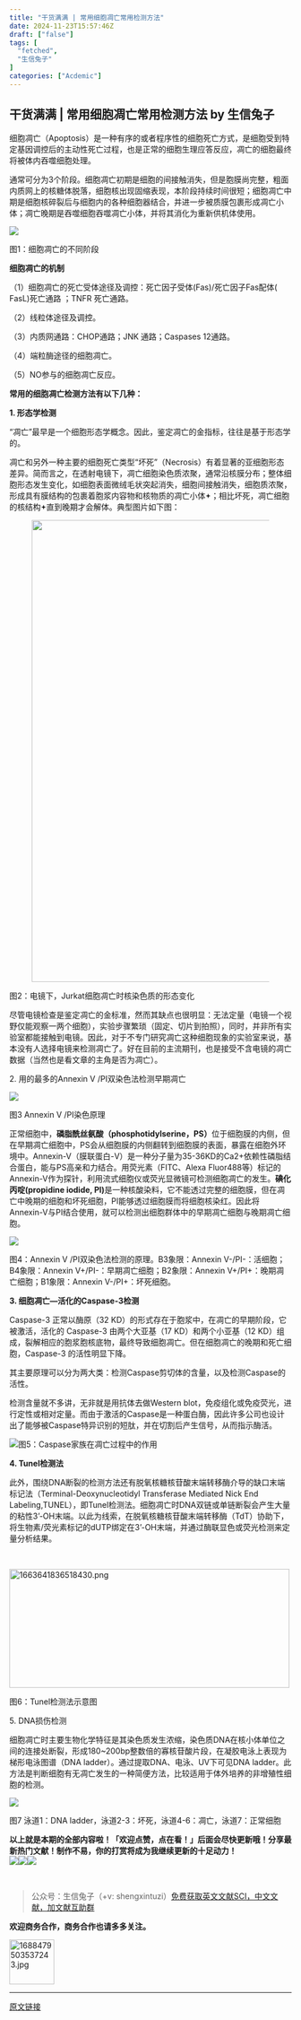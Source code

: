 ```yaml
---
title: "干货满满 | 常用细胞凋亡常用检测方法"
date: 2024-11-23T15:57:46Z
draft: ["false"]
tags: [
  "fetched",
  "生信兔子"
]
categories: ["Acdemic"]
---
```

干货满满 | 常用细胞凋亡常用检测方法 by 生信兔子
------
<div><p><span leaf=""><span textstyle="">细胞凋亡（</span></span><span lang="EN-US"><span leaf=""><span textstyle="">Apoptosis</span></span></span><span leaf=""><span textstyle="">）是一种有序的或者程序性的细胞死亡方式，是细胞受到特定基因调控后的主动性死亡过程，也是正常的细胞生理应答反应，凋亡的细胞最终将被体内吞噬细胞处理。</span></span><span lang="EN-US"><p></p></span></p><p><span leaf=""><span textstyle="">通常可分为</span></span><span lang="EN-US"><span leaf=""><span textstyle="">3</span></span></span><span leaf=""><span textstyle="">个阶段。细胞凋亡初期是细胞的间接触消失，但是胞膜尚完整，粗面内质网上的核糖体脱落，细胞核出现固缩表现，本阶段持续时间很短；细胞凋亡中期是细胞核碎裂后与细胞内的各种细胞器结合，并进一步被质膜包裹形成凋亡小体；凋亡晚期是吞噬细胞吞噬凋亡小体，并将其消化为重新供机体使用。</span></span></p><section nodeleaf=""><img data-imgfileid="100010939" data-ratio="0.7316692667706708" data-src="https://mmbiz.qpic.cn/mmbiz_png/FEvW4f3QZPpru1PQOtuny4KIicicgicZLHYkLfW0zVKFdo72hXNL3sQ7XmYBeiajFmk9PlkFs8YAIYf9biaMd1f7P7w/640?wx_fmt=png&amp;from=appmsg" data-type="png" data-w="641" src="https://mmbiz.qpic.cn/mmbiz_png/FEvW4f3QZPpru1PQOtuny4KIicicgicZLHYkLfW0zVKFdo72hXNL3sQ7XmYBeiajFmk9PlkFs8YAIYf9biaMd1f7P7w/640?wx_fmt=png&amp;from=appmsg"></section><p><span leaf=""><span textstyle="">图</span></span><span lang="EN-US"><span leaf=""><span textstyle="">1</span></span></span><span leaf=""><span textstyle="">：细胞凋亡的不同阶段</span></span><span lang="EN-US"><p></p></span></p><p><b><span leaf="">细胞凋亡的机制</span></b><span lang="EN-US"><p></p></span></p><p><span leaf=""><span textstyle="">（</span></span><span lang="EN-US"><span leaf=""><span textstyle="">1</span></span></span><span leaf=""><span textstyle="">）细胞凋亡的死亡受体途径及调控：死亡因子受体</span></span><span lang="EN-US"><span leaf=""><span textstyle="">(Fas)/</span></span></span><span leaf=""><span textstyle="">死亡因子</span></span><span lang="EN-US"><span leaf=""><span textstyle="">Fas</span></span></span><span leaf=""><span textstyle="">配体</span></span><span lang="EN-US"><span leaf=""><span textstyle="">( FasL)</span></span></span><span leaf=""><span textstyle="">死亡通路 ；</span></span><span lang="EN-US"><span leaf=""><span textstyle="">TNFR </span></span></span><span leaf=""><span textstyle="">死亡通路。</span></span><span lang="EN-US"><p></p></span></p><p><span leaf=""><span textstyle="">（</span></span><span lang="EN-US"><span leaf=""><span textstyle="">2</span></span></span><span leaf=""><span textstyle="">）线粒体途径及调控。</span></span><span lang="EN-US"><p></p></span></p><p><span leaf=""><span textstyle="">（</span></span><span lang="EN-US"><span leaf=""><span textstyle="">3</span></span></span><span leaf=""><span textstyle="">）内质网通路：</span></span><span lang="EN-US"><span leaf=""><span textstyle="">CHOP</span></span></span><span leaf=""><span textstyle="">通路；</span></span><span lang="EN-US"><span leaf=""><span textstyle="">JNK </span></span></span><span leaf=""><span textstyle="">通路；</span></span><span lang="EN-US"><span leaf=""><span textstyle="">Caspases 12</span></span></span><span leaf=""><span textstyle="">通路。</span></span><span lang="EN-US"><p></p></span></p><p><span leaf=""><span textstyle="">（</span></span><span lang="EN-US"><span leaf=""><span textstyle="">4</span></span></span><span leaf=""><span textstyle="">）端粒酶途径的细胞凋亡。</span></span><span lang="EN-US"><p></p></span></p><p><span leaf=""><span textstyle="">（</span></span><span lang="EN-US"><span leaf=""><span textstyle="">5</span></span></span><span leaf=""><span textstyle="">）</span></span><span lang="EN-US"><span leaf=""><span textstyle="">NO</span></span></span><span leaf=""><span textstyle="">参与的细胞凋亡反应。</span></span><span lang="EN-US"><p></p></span></p><p><b><span leaf="">常用的细胞凋亡检测方法有以下几种：</span></b><span lang="EN-US"><p></p></span></p><p><b><span leaf="">1. 形态学检测</span></b><span lang="EN-US"><p></p></span></p><p data-pid="kpn3hbif"><span leaf=""><span textstyle="">“凋亡”最早是一个细胞形态学概念。因此，鉴定凋亡的金指标，往往是基于形态学的。</span></span></p><p data-pid="08VIfApv"><span leaf=""><span textstyle="">凋亡和另外一种主要的细胞死亡类型“坏死”（Necrosis）有着显著的亚细胞形态差异。简而言之，在透射电镜下，凋亡细胞染色质浓聚，通常沿核膜分布；整体细胞形态发生变化，如细胞表面微绒毛状突起消失，细胞间接触消失，细胞质浓聚，形成具有膜结构的包裹着胞浆内容物和核物质的</span></span><span><span leaf=""><span textstyle="">凋亡小体</span></span><svg width="10px" height="10px" viewbox="0 0 16 16" fill="currentColor"><path d="m5.068 9.267-3.08-.77a.512.512 0 0 1 0-.994l3.08-.77a2.289 2.289 0 0 0 1.665-1.665l.77-3.08a.512.512 0 0 1 .994 0l.77 3.08c.205.82.845 1.46 1.665 1.665l3.08.77a.512.512 0 0 1 0 .994l-3.08.77a2.29 2.29 0 0 0-1.665 1.665l-.77 3.08a.512.512 0 0 1-.994 0l-.77-3.08a2.289 2.289 0 0 0-1.665-1.665Z"></path></svg></span><span leaf=""><span textstyle="">；相比坏死，凋亡细胞的</span></span><span><span leaf=""><span textstyle="">核结构</span></span><svg width="10px" height="10px" viewbox="0 0 16 16" fill="currentColor"><path d="m5.068 9.267-3.08-.77a.512.512 0 0 1 0-.994l3.08-.77a2.289 2.289 0 0 0 1.665-1.665l.77-3.08a.512.512 0 0 1 .994 0l.77 3.08c.205.82.845 1.46 1.665 1.665l3.08.77a.512.512 0 0 1 0 .994l-3.08.77a2.29 2.29 0 0 0-1.665 1.665l-.77 3.08a.512.512 0 0 1-.994 0l-.77-3.08a2.289 2.289 0 0 0-1.665-1.665Z"></path></svg></span><span leaf=""><span textstyle="">直到晚期才会解体。典型图片如下图：</span></span></p><figure><section nodeleaf=""><img data-imgfileid="100010940" data-ratio="0.7694174757281553" data-src="https://mmbiz.qpic.cn/mmbiz_jpg/FEvW4f3QZPpru1PQOtuny4KIicicgicZLHYCS2xKhibaDrOGXKYCT1W0bwicywIDqHTibnfenLNGucM5Ah5GJqRicSuicQ/640?wx_fmt=jpeg&amp;from=appmsg" data-type="jpeg" data-w="824" width="824" src="https://mmbiz.qpic.cn/mmbiz_jpg/FEvW4f3QZPpru1PQOtuny4KIicicgicZLHYCS2xKhibaDrOGXKYCT1W0bwicywIDqHTibnfenLNGucM5Ah5GJqRicSuicQ/640?wx_fmt=jpeg&amp;from=appmsg"></section></figure><p data-pid="ZPh5Jz_a"><span leaf="">图</span><span lang="EN-US"><span leaf="">2</span></span><span leaf="">：电镜下，</span><span lang="EN-US"><span leaf="">Jurkat</span></span><span leaf="">细胞凋亡时核染色质的形态变化</span></p><p data-pid="ZPh5Jz_a"><span leaf=""><span textstyle="">尽管电镜检查是鉴定凋亡的金标准，然而其缺点也很明显：无法定量（电镜一个视野仅能观察一两个细胞），实验步骤繁琐（固定、切片到拍照），同时，并非所有实验室都能接触到电镜。因此，对于不专门研究凋亡这种细胞现象的实验室来说，基本没有人选择电镜来检测凋亡了。好在目前的主流期刊，也是接受不含电镜的凋亡数据（当然也是看文章的主角是否为凋亡）。</span></span><span lang="EN-US"><p></p></span></p><p><span leaf="">2. 用的最多的</span><span lang="EN-US"><span lang="EN-US"><span leaf="">Annexin V /PI</span></span><span leaf="">双染色法检测早期凋亡</span></span></p><p><span lang="EN-US"><span leaf=""><img data-imgfileid="100010943" data-src="https://mmbiz.qpic.cn/mmbiz_png/FEvW4f3QZPpErmLODAyqWgvDv3icz5HqY2dtpk9oMugAWxg4v3XI2fETibWM46AWwLoicsic4JdWFtYB1Enm1uvy2w/640?wx_fmt=png&amp;from=appmsg" data-type="png" src="https://mmbiz.qpic.cn/mmbiz_png/FEvW4f3QZPpErmLODAyqWgvDv3icz5HqY2dtpk9oMugAWxg4v3XI2fETibWM46AWwLoicsic4JdWFtYB1Enm1uvy2w/640?wx_fmt=png&amp;from=appmsg"></span></span><span lang="EN-US"><p></p></span></p><p><span leaf=""><span textstyle="">图3 Annexin V /PI染色原理</span></span></p><p><span leaf=""><span textstyle="">正常细胞中，</span></span><b><span leaf=""><span textstyle="">磷脂酰丝氨酸（</span></span><span lang="EN-US"><span leaf=""><span textstyle="">phosphotidylserine</span></span></span><span leaf=""><span textstyle="">，</span></span><span lang="EN-US"><span leaf=""><span textstyle="">PS</span></span></span><span leaf=""><span textstyle="">）</span></span></b><span leaf=""><span textstyle="">位于细胞膜的内侧，但在早期凋亡细胞中，</span></span><span lang="EN-US"><span leaf=""><span textstyle="">PS</span></span></span><span leaf=""><span textstyle="">会从细胞膜的内侧翻转到细胞膜的表面，暴露在细胞外环境中。</span></span><span lang="EN-US"><span leaf=""><span textstyle="">Annexin-V</span></span></span><span leaf=""><span textstyle="">（膜联蛋白</span></span><span lang="EN-US"><span leaf=""><span textstyle="">-V</span></span></span><span leaf=""><span textstyle="">）是一种分子量为</span></span><span lang="EN-US"><span leaf=""><span textstyle="">35-36KD</span></span></span><span leaf=""><span textstyle="">的</span></span><span lang="EN-US"><span leaf=""><span textstyle="">Ca2+</span></span></span><span leaf=""><span textstyle="">依赖性磷脂结合蛋白，能与</span></span><span lang="EN-US"><span leaf=""><span textstyle="">PS</span></span></span><span leaf=""><span textstyle="">高亲和力结合。用荧光素（</span></span><span lang="EN-US"><span leaf=""><span textstyle="">FITC</span></span></span><span leaf=""><span textstyle="">、</span></span><span lang="EN-US"><span leaf=""><span textstyle="">Alexa Fluor488</span></span></span><span leaf=""><span textstyle="">等）标记的</span></span><span lang="EN-US"><span leaf=""><span textstyle="">Annexin-V</span></span></span><span leaf=""><span textstyle="">作为探针，利用流式细胞仪或荧光显微镜可检测细胞凋亡的发生。</span></span><b><span leaf=""><span textstyle="">碘化丙啶</span></span><span lang="EN-US"><span leaf=""><span textstyle="">(propidine iodide, PI)</span></span></span></b><span leaf=""><span textstyle="">是一种核酸染料，它不能透过完整的细胞膜，但在凋亡中晚期的细胞和坏死细胞，</span></span><span lang="EN-US"><span leaf=""><span textstyle="">PI</span></span></span><span leaf=""><span textstyle="">能够透过细胞膜而将细胞核染红。因此将</span></span><span lang="EN-US"><span leaf=""><span textstyle="">Annexin-V</span></span></span><span leaf=""><span textstyle="">与</span></span><span lang="EN-US"><span leaf=""><span textstyle="">PI</span></span></span><span leaf=""><span textstyle="">结合使用，就可以检测出细胞群体中的早期凋亡细胞与晚期凋亡细胞。</span></span></p><section nodeleaf=""><img data-imgfileid="100010942" data-ratio="0.7682458386683739" data-src="https://mmbiz.qpic.cn/mmbiz_png/FEvW4f3QZPpru1PQOtuny4KIicicgicZLHYKZibvoVNJibWNWjU51WmfAibHllkgBxDMeib5WY4tDNYjfzSibuT9UxV6Fg/640?wx_fmt=png&amp;from=appmsg" data-type="png" data-w="781" src="https://mmbiz.qpic.cn/mmbiz_png/FEvW4f3QZPpru1PQOtuny4KIicicgicZLHYKZibvoVNJibWNWjU51WmfAibHllkgBxDMeib5WY4tDNYjfzSibuT9UxV6Fg/640?wx_fmt=png&amp;from=appmsg"></section><p><span leaf=""><span textstyle="">图</span></span><span lang="EN-US"><span leaf=""><span textstyle="">4</span></span></span><span leaf=""><span textstyle="">：</span></span><span lang="EN-US"><span leaf=""><span textstyle="">Annexin V /PI</span></span></span><span leaf=""><span textstyle="">双染色法检测的原理。</span><span textstyle="">B3</span></span><span leaf=""><span textstyle="">象限：</span></span><span lang="EN-US"><span leaf=""><span textstyle="">Annexin V-/PI-</span></span></span><span leaf=""><span textstyle="">：活细胞；</span><span textstyle="">B4</span></span><span leaf=""><span textstyle="">象限：</span></span><span lang="EN-US"><span leaf=""><span textstyle="">Annexin V+/PI-</span></span></span><span leaf=""><span textstyle="">：早期凋亡细胞；</span><span textstyle="">B2</span></span><span leaf=""><span textstyle="">象限：</span></span><span lang="EN-US"><span leaf=""><span textstyle="">Annexin V+/PI+</span></span></span><span leaf=""><span textstyle="">：晚期凋亡细胞；</span><span textstyle="">B1</span></span><span leaf=""><span textstyle="">象限：</span></span><span lang="EN-US"><span leaf=""><span textstyle="">Annexin V-/PI+</span></span></span><span leaf=""><span textstyle="">：坏死细胞。</span></span></p><p><b><span leaf="">3. 细胞凋亡—活化的</span><span lang="EN-US"><span leaf="">Caspase-3</span></span><span leaf="">检测</span></b><span lang="EN-US"><span leaf=""> </span></span></p><p><span lang="EN-US"><span leaf=""><span textstyle="">Caspase-3 </span></span></span><span leaf=""><span textstyle="">正常以酶原（</span></span><span lang="EN-US"><span leaf=""><span textstyle="">32 KD</span></span></span><span leaf=""><span textstyle="">）的形式存在于胞浆中，在凋亡的早期阶段，它被激活，活化的</span></span><span lang="EN-US"><span leaf=""><span textstyle=""> Caspase-3 </span></span></span><span leaf=""><span textstyle="">由两个大亚基（</span></span><span lang="EN-US"><span leaf=""><span textstyle="">17 KD</span></span></span><span leaf=""><span textstyle="">）和两个小亚基（</span></span><span lang="EN-US"><span leaf=""><span textstyle="">12 KD</span></span></span><span leaf=""><span textstyle="">）组成，裂解相应的胞浆胞核底物，最终导致细胞凋亡。但在细胞凋亡的晚期和死亡细胞，</span></span><span lang="EN-US"><span leaf=""><span textstyle="">Caspase-3 </span></span></span><span leaf=""><span textstyle="">的活性明显下降。</span></span><span lang="EN-US"><p></p></span></p><p data-pid="6hks3vBc"><span leaf=""><span textstyle="">其主要原理可以分为两大类：检测Caspase剪切体的含量，以及检测Caspase的活性。</span></span></p><p data-pid="OJV2DDq_"><span leaf=""><span textstyle="">检测含量就不多讲，无非就是用抗体去做Western blot，免疫组化或免疫荧光，进行定性或相对定量。而由于激活的Caspase是一种蛋白酶，因此许多公司也设计出了能够被Caspase特异识别的短肽，并在切割后产生信号，从而指示酶活。</span></span></p><p><span leaf=""><img data-imgfileid="100010944" data-src="https://mmbiz.qpic.cn/mmbiz_jpg/FEvW4f3QZPpErmLODAyqWgvDv3icz5HqYq4jmIvcW2SpClWnPKc6oKWmQ5iaYF9vM9op7QBbJGeeeIocr5H6lrSA/640?wx_fmt=jpeg&amp;from=appmsg" data-type="jpeg" src="https://mmbiz.qpic.cn/mmbiz_jpg/FEvW4f3QZPpErmLODAyqWgvDv3icz5HqYq4jmIvcW2SpClWnPKc6oKWmQ5iaYF9vM9op7QBbJGeeeIocr5H6lrSA/640?wx_fmt=jpeg&amp;from=appmsg"></span><span lang="EN-US"><span leaf=""><span textstyle="">图5</span></span></span><span leaf=""><span textstyle="">：</span></span><span lang="EN-US"><span leaf=""><span textstyle="">Caspase</span></span></span><span leaf=""><span textstyle="">家族在凋亡过程中的作用</span></span><span lang="EN-US"><p></p></span></p><p><b><span lang="EN-US"><span leaf="">4. Tunel</span></span><span leaf="">检测法</span></b><span lang="EN-US"><p></p></span></p><p><span><span leaf=""><span textstyle="">此外，围绕</span></span></span><span><span leaf=""><span textstyle="">DNA</span></span></span><span><span leaf=""><span textstyle="">断裂的</span></span></span><span><span leaf=""><span textstyle="">检测方法还有脱氧核糖核苷酸末端转移酶介导的缺口末端标记法</span></span></span><span><span leaf=""><span textstyle="">（Terminal-Deoxynucleotidyl Transferase Mediated Nick End Labeling,TUNEL）</span></span></span><span><span leaf=""><span textstyle="">，即</span></span></span><span><span leaf=""><span textstyle="">Tunel</span></span></span><span><span leaf=""><span textstyle="">检测法</span></span></span><span><span leaf=""><span textstyle="">。细胞凋亡时</span></span></span><span><span leaf=""><span textstyle="">DNA</span></span></span><span><span leaf=""><span textstyle="">双链或单链断裂会产生大量的粘性</span></span></span><span><span leaf=""><span textstyle="">3’-OH</span></span></span><span><span leaf=""><span textstyle="">末端。以此为线索，在脱氧核糖核苷酸末端转移酶</span></span></span><span><span leaf=""><span textstyle="">（TdT）</span></span></span><span><span leaf=""><span textstyle="">协助下，将生物素/荧光素标记的</span></span></span><span><span leaf=""><span textstyle="">dUTP</span></span></span><span><span leaf=""><span textstyle="">绑定在</span></span></span><span><span leaf=""><span textstyle="">3’-OH</span></span></span><span><span leaf=""><span textstyle="">末端，并通过酶联显色或荧光检测来定量分析结果。</span></span></span></p><p><span><span leaf="">       </span></span></p><section nodeleaf=""><img border="0" data-imgfileid="100010945" data-src="https://mmbiz.qpic.cn/mmbiz_png/FEvW4f3QZPpErmLODAyqWgvDv3icz5HqYpeNzazMJDQ2u6HnjMPQSWkA5lFoSBia9qcEsbgefviayibZdMKnL6h0Ng/640?wx_fmt=png&amp;from=appmsg" data-type="png" height="212" title="1663641836518430.png" vspace="0" width="500" src="https://mmbiz.qpic.cn/mmbiz_png/FEvW4f3QZPpErmLODAyqWgvDv3icz5HqYpeNzazMJDQ2u6HnjMPQSWkA5lFoSBia9qcEsbgefviayibZdMKnL6h0Ng/640?wx_fmt=png&amp;from=appmsg"></section><p><span leaf=""><span textstyle="">图6</span></span><span leaf=""><span textstyle="">：</span></span><span lang="EN-US"><span leaf=""><span textstyle="">Tunel</span></span></span><span leaf=""><span textstyle="">检测法示意图</span></span><span lang="EN-US"><span leaf=""><span textstyle=""> </span></span></span></p><p><span lang="EN-US"><span leaf="">5. DNA</span><span><span leaf="">损伤检测</span></span></span></p><p><span leaf=""><span textstyle="">细胞凋亡时主要生物化学特征是其染色质发生浓缩，染色质</span></span><span lang="EN-US"><span leaf=""><span textstyle="">DNA</span></span></span><span leaf=""><span textstyle="">在核小体单位之间的连接处断裂，形成</span></span><span lang="EN-US"><span leaf=""><span textstyle="">180~200bp</span></span></span><span leaf=""><span textstyle="">整数倍的寡核苷酸片段，在凝胶电泳上表现为梯形电泳图谱（</span></span><span lang="EN-US"><span leaf=""><span textstyle="">DNA ladder</span></span></span><span leaf=""><span textstyle="">）。通过提取</span></span><span lang="EN-US"><span leaf=""><span textstyle="">DNA</span></span></span><span leaf=""><span textstyle="">、电泳、</span></span><span lang="EN-US"><span leaf=""><span textstyle="">UV</span></span></span><span leaf=""><span textstyle="">下可见</span></span><span lang="EN-US"><span leaf=""><span textstyle="">DNA ladder</span></span></span><span leaf=""><span textstyle="">。此方法是判断细胞有无凋亡发生的一种简便方法，比较适用于体外培养的非增殖性细胞的检测。</span></span></p><section nodeleaf=""><img data-imgfileid="100010947" data-src="https://mmbiz.qpic.cn/mmbiz_png/FEvW4f3QZPpErmLODAyqWgvDv3icz5HqYzdzrpM5qLyTxiaTjOicRCpKKYTDrCmxET6NCbtgIAlJDM0bicwb6diatww/640?wx_fmt=png&amp;from=appmsg" data-type="png" src="https://mmbiz.qpic.cn/mmbiz_png/FEvW4f3QZPpErmLODAyqWgvDv3icz5HqYzdzrpM5qLyTxiaTjOicRCpKKYTDrCmxET6NCbtgIAlJDM0bicwb6diatww/640?wx_fmt=png&amp;from=appmsg"></section><p><span leaf=""><span textstyle="">图7 泳道</span></span><span lang="EN-US"><span leaf=""><span textstyle="">1</span></span></span><span leaf=""><span textstyle="">：</span></span><span lang="EN-US"><span leaf=""><span textstyle="">DNA ladder，泳道</span></span></span><span lang="EN-US"><span leaf=""><span textstyle="">2-3</span></span></span><span leaf=""><span textstyle="">：坏死，泳道</span></span><span lang="EN-US"><span leaf=""><span textstyle="">4-6</span></span></span><span leaf=""><span textstyle="">：凋亡，泳道</span></span><span lang="EN-US"><span leaf=""><span textstyle="">7</span></span></span><span leaf=""><span textstyle="">：正常细胞</span></span><span lang="EN-US"><p></p></span></p><section><span><strong><span><span leaf="">以上就是本期的全部内容啦！</span></span></strong></span><strong><span><strong><span leaf="">「欢迎点赞，点在看！」</span></strong></span></strong><span><strong><span><span leaf="">后面会尽快更新哦！分享最新热门文献！制作不易，你的打赏将成为我继续更新的十足动力！</span></span></strong></span></section><section><section><section><span leaf=""><img data-src="https://mmbiz.qpic.cn/mmbiz_gif/FEvW4f3QZPqT9DxXichpMxjqfgIiclEiblUlg2m72q4eWzMOejyhamY0xxwtEU7NNTl4HmWZGKkI3ZhKObOeMO1fQ/640?wx_fmt=gif&amp;wxfrom=5&amp;wx_lazy=1&amp;tp=webp" data-ratio="1" data-type="gif" data-w="400" data-imgfileid="100010845" src="https://mmbiz.qpic.cn/mmbiz_gif/FEvW4f3QZPqT9DxXichpMxjqfgIiclEiblUlg2m72q4eWzMOejyhamY0xxwtEU7NNTl4HmWZGKkI3ZhKObOeMO1fQ/640?wx_fmt=gif&amp;wxfrom=5&amp;wx_lazy=1&amp;tp=webp"><img data-imgfileid="100010847" data-ratio="1" data-src="https://mmbiz.qpic.cn/mmbiz_gif/FEvW4f3QZPqT9DxXichpMxjqfgIiclEiblUlg2m72q4eWzMOejyhamY0xxwtEU7NNTl4HmWZGKkI3ZhKObOeMO1fQ/640?wx_fmt=gif&amp;wxfrom=5&amp;wx_lazy=1&amp;tp=webp" data-type="gif" data-w="400" src="https://mmbiz.qpic.cn/mmbiz_gif/FEvW4f3QZPqT9DxXichpMxjqfgIiclEiblUlg2m72q4eWzMOejyhamY0xxwtEU7NNTl4HmWZGKkI3ZhKObOeMO1fQ/640?wx_fmt=gif&amp;wxfrom=5&amp;wx_lazy=1&amp;tp=webp"><img data-imgfileid="100010846" data-ratio="1" data-src="https://mmbiz.qpic.cn/mmbiz_gif/FEvW4f3QZPqT9DxXichpMxjqfgIiclEiblUlg2m72q4eWzMOejyhamY0xxwtEU7NNTl4HmWZGKkI3ZhKObOeMO1fQ/640?wx_fmt=gif&amp;wxfrom=5&amp;wx_lazy=1&amp;tp=webp" data-type="gif" data-w="400" src="https://mmbiz.qpic.cn/mmbiz_gif/FEvW4f3QZPqT9DxXichpMxjqfgIiclEiblUlg2m72q4eWzMOejyhamY0xxwtEU7NNTl4HmWZGKkI3ZhKObOeMO1fQ/640?wx_fmt=gif&amp;wxfrom=5&amp;wx_lazy=1&amp;tp=webp"></span></section></section></section><p><span leaf=""><br></span></p><blockquote><p><span><span leaf="">公众号：生信兔子（+v: shengxintuzi）</span></span><span><a href="https://mp.weixin.qq.com/s?__biz=MzUyMzk3ODY5Nw==&amp;mid=2247485662&amp;idx=1&amp;sn=bd957ad0a8d03c704c1831dc4b08c969&amp;chksm=fa351a78cd42936e315550ab74e5b13328291648f9ee7f5671453c44920acdebdde4722e640d&amp;scene=21#wechat_redirect" data-linktype="2"><span><span leaf="">免费获取英文文献SCI，中文文献，加文献互助群</span></span></a></span></p></blockquote><p><span><strong><span leaf="">欢迎商务合作，商务合作也请多多关注。</span></strong></span></p><section data-role="erweima" label="Powered by bianjigou.net"><section data-tools="微信编辑狗" data-id="bianjigou"><section data-width="100%"><section data-lazy-bgimg="https://mmbiz.qpic.cn/mmbiz_gif/FEvW4f3QZPqibzEnzkgYSVZibYc7rQiccAkwYlCnxJLqO1cq8Q98pzKht3HYicI2Wr5Nr66EBmuJO9xYUaqYvSAicMw/640?wx_fmt=gif" data-fail="0" data-remoteid="" data-cacheurl=""><section nodeleaf=""><img border="0" data-imgfileid="100010844" data-ratio="1" data-src="https://mmbiz.qpic.cn/mmbiz_jpg/FEvW4f3QZPqibzEnzkgYSVZibYc7rQiccAkC0BDb67u9wy5MzHhmkiatuzShd5CccArMS9SOibmPa6FQtJOaUCsZlGg/640?wx_fmt=other&amp;wxfrom=5&amp;wx_lazy=1&amp;wx_co=1&amp;tp=webp" data-type="jpeg" data-w="430" data-width="100%" height="80" title="1688479503537243.jpg" vspace="0" width="80" src="https://mmbiz.qpic.cn/mmbiz_jpg/FEvW4f3QZPqibzEnzkgYSVZibYc7rQiccAkC0BDb67u9wy5MzHhmkiatuzShd5CccArMS9SOibmPa6FQtJOaUCsZlGg/640?wx_fmt=other&amp;wxfrom=5&amp;wx_lazy=1&amp;wx_co=1&amp;tp=webp"></section></section></section></section></section><p><mp-style-type data-value="3"></mp-style-type></p></div>  
<hr>
<a href="https://mp.weixin.qq.com/s/OcuISnBJYai3cyCqrqWuMg",target="_blank" rel="noopener noreferrer">原文链接</a>
